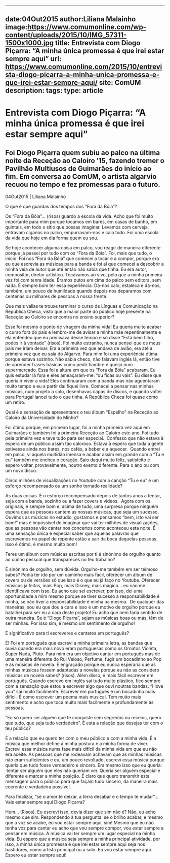 
---
date:04Out2015
author:Liliana Malainho
image:https://www.comumonline.com/wp-content/uploads/2015/10/IMG_57311-1500x1000.jpg
title: Entrevista com Diogo Piçarra: “A minha única promessa é que irei estar sempre aqui”
url: https://www.comumonline.com/2015/10/entrevista-diogo-picarra-a-minha-unica-promessa-e-que-irei-estar-sempre-aqui/
site: ComUM
description: 
tags: 
type: article
---


# Entrevista com Diogo Piçarra: “A minha única promessa é que irei estar sempre aqui”

## Foi Diogo Piçarra quem subiu ao palco na última noite da Receção ao Caloiro ’15, fazendo tremer o Pavilhão Multiusos de Guimarães do início ao fim. Em conversa ao ComUM, o artista algarvio recuou no tempo e fez promessas para o futuro.

04Out2015 | Liliana Malainho

O que é que guardas dos tempos dos “Fora da Bóia”?

Os “Fora da Bóia”… (risos) guardo a escola da vida. Acho que foi muito importante para mim porque tocamos em bares, em casas de banho, em quintais, em todo o sítio que possas imaginar. Levamos com cerveja, entravam ciganos no palco, empurravam-nos e caía tudo. Foi uma escola da vida que hoje em dia forma quem eu sou.

Se hoje acontecer alguma coisa em palco, vou reagir de maneira diferente porque já passei por tudo com os “Fora da Bóia”. Foi, mais que tudo, o início. Foi nos “Fora da Bóia” que comecei a tocar e a compor, porque era eu que escrevia as músicas para a banda e foi aí que comecei a descobrir a minha veia de autor que até então não sabia que tinha. Eu era autor, compositor, diretor artístico. Tocávamos ao vivo, pelo que a minha primeira vez foi com tenra idade. Éramos putos em cima do palco sem editora, sem nada. É sempre bom ter essa experiência. Dá-nos calo, estaleca e dá-nos, também, um pouco de humildade quando depois nos deparamos com centenas ou milhares de pessoas à nossa frente.

Que mais valias te trouxe terminar o curso de Línguas e Comunicação na República Checa, visto que a maior parte do público hoje presente na Receção ao Caloiro se encontra no ensino superior?

Esse foi mesmo o ponto de viragem da minha vida! Eu queria muito acabar o curso fora do país e lembro-me de avisar a minha mãe repentinamente e ela entendeu que eu precisava desse tempo e só disse “Está bem filho, podes ir à vontade” (risos). Foi muito estranho, nunca pensei que os meus  pais me iriam deixar. Era a primeira vez que andava de avião, era até a primeira vez que eu saía do Algarve. Para mim foi uma experiência ótima porque estava sozinho. Não sabia checo, não falavam inglês lá, então tive de aprender frases básicas como pedir fiambre e queijo num supermercado. Essa foi a altura em que os “Fora da Bóia” acabaram. Eu quis estudar lá fora e eles ameaçaram-me: “ou ficas ou vais”. Eu disse que queria ir viver a vida! Eles continuaram com a banda mas não aguentaram muito tempo e eu a partir daí fiquei livre. Comecei a pensar nas minhas músicas, num projeto a solo, desenhavas capas de discos, e quando voltei para Portugal lancei tudo o que tinha. A República Checa foi quase como um retiro.

Qual é a sensação de apresentares o teu álbum “Espelho” na Receção ao Caloiro da Universidade do Minho?

Foi ótimo porque, em primeiro lugar, foi a minha primeira vez aqui em Guimarães e também foi a primeira Receção ao Caloiro este ano. Foi tudo pela primeira vez e teve tudo para ser especial.  Confesso que não estava à espera de um público assim tão caloroso. Estava à espera que toda a gente estivesse ainda nos bares, nos cafés, a beber e a aquecer.  Quando entrei em palco, vi aquela multidão imensa e acabar assim em grande com a “Tu e eu” também me encheu o coração. Saio daqui muito feliz, satisfeito e espero voltar, provavelmente, noutro evento diferente. Para o ano ou com um novo disco.

Cinco milhões de visualizações no Youtube com a canção “Tu e eu” é um esforço recompensado ou um sonho tornado realidade?

As duas coisas. É o esforço recompensado depois de tantos anos a tentar, seja com a banda, sozinho ou a fazer covers e vídeos.  Agora com os originais, é sempre bom e, acima de tudo, uma surpresa porque ninguém espera que as pessoas cantem as nossas músicas, que seja um sucesso. Ouvimos as músicas no estúdio, gostamos e pensamos “bem, isto vai ser bom!” mas é impossível de imaginar que vai ter milhões de visualizações, que as pessoas vão cantar nos concertos como aconteceu esta noite. É uma sensação única e especial saber que aquelas palavras que escrevemos no papel de repente estão a sair da boca daquelas pessoas. Isso é ótimo, é mesmo muito bom!

Teres um álbum com músicas escritas por ti é sinónimo de orgulho quanto ao cunho pessoal que transpareces no teu trabalho?

É sinónimo de orgulho, sem dúvida. Orgulho-me também em ser teimoso sabes? Podia ter ido por um caminho mais fácil, oferecer um álbum de covers ou de versões só que isso é o que eu já faço no Youtube. Oferecer músicas já feitas, mais Pop, mais Disney, mais mágico… eu não me identificava com isso. Eu acho que sei escrever, por isso, dei uma oportunidade a mim mesmo porque se tiver sucesso a responsabilidade é minha, se não tiver a responsabilidade é minha na mesma.  De qualquer das maneiras, sou eu que dou a cara e isso é um motivo de orgulho porque eu batalhei para ser eu a cara deste projeto! Eu acho que nem faria sentido de outra maneira. Se é “Diogo Piçarra”, sejam as músicas boas ou más, têm de ser minhas. Por isso sim, é mesmo um sentimento de orgulho!

É significativo para ti escreveres e cantares em português?

É! Foi em português que escrevi a minha primeira letra, as bandas que ouvia quando era mais novo eram portuguesas como os Ornatos Violeta, Super Nada, Pluto. Para mim era um objetivo cantar em português mas de uma maneira diferente do Rui Veloso, Perfume, fugir um bocadinho ao Pop e às músicas de novela. É engraçado porque eu nunca esperaria que as minhas músicas fossem adaptadas a novelas porque eu não as considero músicas de novela sabes? (risos). Além disso, é mais fácil escrever em português. Quando escrevo em inglês sai tudo muito plástico, fico sempre com a sensação que estou a escrever algo que ouvi noutras bandas. “I love you” sai muito facilmente. Escrever em português é um bocadinho mais difícil. É como escrever um poema mais musical. Tem muito mais sentimento e acho que toca muito mais facilmente e profundamente as pessoas.

“Eu só quero ser alguém que te conquiste sem segredos ou receios, quero que tudo, que seja tudo verdadeiro”. É esta a relação que desejas ter com o teu público?

É a relação que eu quero ter com o meu público e com a minha vida. É a música que melhor define a minha postura e a minha forma de viver. Escrevi essa música numa fase mais difícil da minha vida em que eu não era aceite. As pessoas que me rodeavam achavam que as minhas músicas não eram suficientes e eu, um pouco revoltado, escrevi essa música porque queria que tudo fosse verdadeiro e sincero. Era mesmo isso que eu queria:  tentar ser alguém que eles não queriam ver. Queria ser alguém especial e diferente e marcar a minha posição. É claro que quero transmitir esta mensagem para o público para que façam tudo sincero, da maneira mais coerente e verdadeira possível.

Para finalizar, “se o amor te deixar, a terra desabar e o tempo te mudar”… Vais estar sempre aqui Diogo Piçarra?

Hum… (Risos). Eu escrevi isso, devia dizer que sim não é? Não, eu acho mesmo que sim. Respondendo à tua pergunta: se o brilho acabar, e mesmo que a voz se acabe, eu vou estar sempre aqui, sim! Mesmo que eu não tenha voz para cantar eu acho que vou sempre compor, vou estar sempre a pensar em música. A música vai ter sempre um lugar especial na minha vida. Eu espero que a música seja sempre a minha principal atividade, por isso, a minha única promessa é que irei estar sempre aqui seja nos bastidores, como artista principal ou a solo. Eu vou estar sempre aqui. Espero eu estar sempre aqui!

